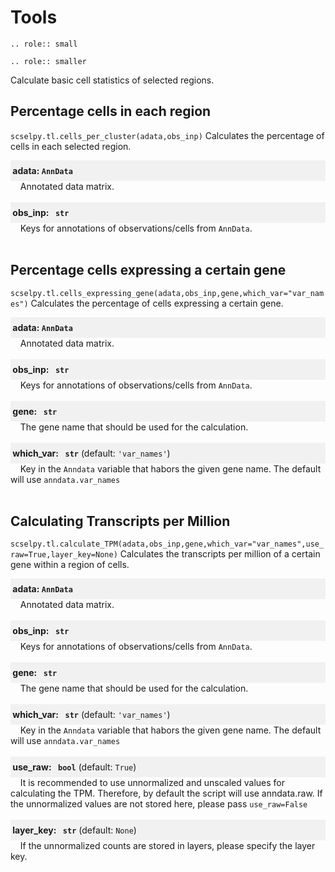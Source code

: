 # Tools
```{eval-rst}
.. role:: small
```

```{eval-rst}
.. role:: smaller
```

Calculate basic cell statistics of selected regions.

## Percentage cells in each region
```scselpy.tl.cells_per_cluster(adata,obs_inp)```
Calculates the percentage of cells in each selected region. 



<div style="background-color:rgba(0, 0, 0, 0.0470588); text-align:left; vertical-align: middle; padding:8px 0;"><b>&nbsp;adata: <code>AnnData</code></b> </div>  &nbsp;&nbsp;&nbsp; Annotated data matrix. <br><br>  


<div style="background-color:rgba(0, 0, 0, 0.0470588); text-align:left; vertical-align: middle; padding:8px 0;"><b>&nbsp;obs_inp: <code> str</code></b> </div> &nbsp;&nbsp;&nbsp; Keys for annotations of observations/cells from <code>AnnData</code>.  <br><br>  


## Percentage cells expressing a certain gene
```scselpy.tl.cells_expressing_gene(adata,obs_inp,gene,which_var="var_names")```
Calculates the percentage of cells expressing a certain gene.



<div style="background-color:rgba(0, 0, 0, 0.0470588); text-align:left; vertical-align: middle; padding:8px 0;"><b>&nbsp;adata: <code>AnnData</code></b> </div>  &nbsp;&nbsp;&nbsp; Annotated data matrix. <br><br>  


<div style="background-color:rgba(0, 0, 0, 0.0470588); text-align:left; vertical-align: middle; padding:8px 0;"><b>&nbsp;obs_inp: <code> str</code></b> </div> &nbsp;&nbsp;&nbsp; Keys for annotations of observations/cells from <code>AnnData</code>.  <br><br>  

<div style="background-color:rgba(0, 0, 0, 0.0470588); text-align:left; vertical-align: middle; padding:8px 0;"><b>&nbsp;gene: <code> str</code></b> </div> &nbsp;&nbsp;&nbsp; The gene name that should be used for the calculation.  <br><br>  

<div style="background-color:rgba(0, 0, 0, 0.0470588); text-align:left; vertical-align: middle; padding:8px 0;"><b>&nbsp;which_var: <code> str</code></b> (default:  <code>'var_names'</code>) </div> &nbsp;&nbsp;&nbsp; Key in the <code>Anndata</code> variable that habors the given gene name. The default will use <code>anndata.var_names</code> <br><br>  


## Calculating Transcripts per Million
```scselpy.tl.calculate_TPM(adata,obs_inp,gene,which_var="var_names",use_raw=True,layer_key=None)```
Calculates the transcripts per million of a certain gene within a region of cells.

<div style="background-color:rgba(0, 0, 0, 0.0470588); text-align:left; vertical-align: middle; padding:8px 0;"><b>&nbsp;adata: <code>AnnData</code></b> </div>  &nbsp;&nbsp;&nbsp; Annotated data matrix. <br><br>  


<div style="background-color:rgba(0, 0, 0, 0.0470588); text-align:left; vertical-align: middle; padding:8px 0;"><b>&nbsp;obs_inp: <code> str</code></b> </div> &nbsp;&nbsp;&nbsp; Keys for annotations of observations/cells from <code>AnnData</code>.  <br><br>  

<div style="background-color:rgba(0, 0, 0, 0.0470588); text-align:left; vertical-align: middle; padding:8px 0;"><b>&nbsp;gene: <code> str</code></b> </div> &nbsp;&nbsp;&nbsp; The gene name that should be used for the calculation.  <br><br>  

<div style="background-color:rgba(0, 0, 0, 0.0470588); text-align:left; vertical-align: middle; padding:8px 0;"><b>&nbsp;which_var: <code> str</code></b> (default:  <code>'var_names'</code>) </div> &nbsp;&nbsp;&nbsp; Key in the <code>Anndata</code> variable that habors the given gene name. The default will use <code>anndata.var_names</code> <br><br>  

<div style="background-color:rgba(0, 0, 0, 0.0470588); text-align:left; vertical-align: middle; padding:8px 0;"><b>&nbsp;use_raw: <code> bool</code></b> (default:  <code>True</code>) </div> &nbsp;&nbsp;&nbsp; It is recommended to use unnormalized and unscaled values for calculating the TPM. Therefore, by default the script will use anndata.raw. If the unnormalized values are not stored here, please pass <code>use_raw=False</code> <br><br>  

<div style="background-color:rgba(0, 0, 0, 0.0470588); text-align:left; vertical-align: middle; padding:8px 0;"><b>&nbsp;layer_key: <code> str</code></b> (default:  <code>None</code>) </div> &nbsp;&nbsp;&nbsp; If the unnormalized counts are stored in layers, please specify the layer key. <br><br>  
